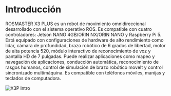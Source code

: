 # Introducción

ROSMASTER X3 PLUS es un robot de movimiento omnidireccional desarrollado con el sistema operativo ROS. Es compatible con cuatro controladores: Jetson NANO 4GB/ORIN NX/ORIN NANO y Raspberry Pi 5. Está equipado con configuraciones de hardware de alto rendimiento como lidar, cámara de profundidad, brazo robótico de 6 grados de libertad, motor de alta potencia 520, módulo interactivo de reconocimiento de voz y pantalla HD de 7 pulgadas. Puede realizar aplicaciones como mapeo y navegación de aplicaciones, conducción automática, reconocimiento de rasgos humanos, control de simulación de brazo robótico moveIt y control sincronizado multimáquina. Es compatible con teléfonos móviles, manijas y teclados de computadora.

![X3P Intro](/Images/x3p.png)